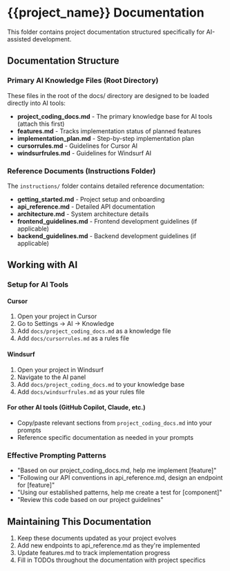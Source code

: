 # {{project_name}} Documentation

This folder contains project documentation structured specifically for AI-assisted development.

## Documentation Structure

### Primary AI Knowledge Files (Root Directory)
These files in the root of the docs/ directory are designed to be loaded directly into AI tools:

- **project_coding_docs.md** - The primary knowledge base for AI tools (attach this first)
- **features.md** - Tracks implementation status of planned features
- **implementation_plan.md** - Step-by-step implementation plan
- **cursorrules.md** - Guidelines for Cursor AI
- **windsurfrules.md** - Guidelines for Windsurf AI

### Reference Documents (Instructions Folder)
The `instructions/` folder contains detailed reference documentation:

- **getting_started.md** - Project setup and onboarding
- **api_reference.md** - Detailed API documentation
- **architecture.md** - System architecture details
- **frontend_guidelines.md** - Frontend development guidelines (if applicable)
- **backend_guidelines.md** - Backend development guidelines (if applicable)

## Working with AI

### Setup for AI Tools

#### Cursor
1. Open your project in Cursor
2. Go to Settings → AI → Knowledge
3. Add `docs/project_coding_docs.md` as a knowledge file
4. Add `docs/cursorrules.md` as a rules file

#### Windsurf
1. Open your project in Windsurf
2. Navigate to the AI panel
3. Add `docs/project_coding_docs.md` to your knowledge base
4. Add `docs/windsurfrules.md` as your rules file

#### For other AI tools (GitHub Copilot, Claude, etc.)
- Copy/paste relevant sections from `project_coding_docs.md` into your prompts
- Reference specific documentation as needed in your prompts

### Effective Prompting Patterns

- "Based on our project_coding_docs.md, help me implement [feature]"
- "Following our API conventions in api_reference.md, design an endpoint for [feature]"
- "Using our established patterns, help me create a test for [component]"
- "Review this code based on our project guidelines"

## Maintaining This Documentation

1. Keep these documents updated as your project evolves
2. Add new endpoints to api_reference.md as they're implemented
3. Update features.md to track implementation progress
4. Fill in TODOs throughout the documentation with project specifics